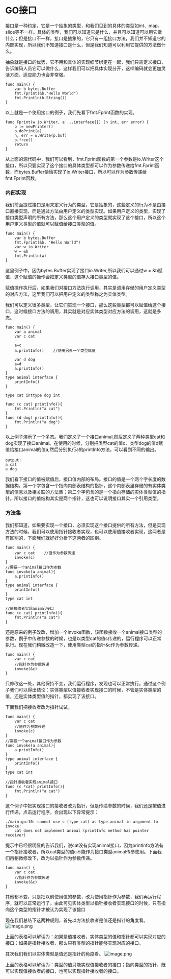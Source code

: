 # GO接口
接口是一种约定，它是一个抽象的类型，和我们见到的具体的类型如int、map、slice等不一样。具体的类型，我们可以知道它是什么，并且可以知道可以用它做什么；但是接口不一样，接口是抽象的，它只有一组接口方法，我们并不知道它的内部实现，所以我们不知道接口是什么，但是我们知道可以利用它提供的方法做什么。

抽象就是接口的优势，它不用和具体的实现细节绑定在一起，我们只需定义接口，告诉编码人员它可以做什么，这样我们可以把具体实现分开，这样编码就会更加灵活方面，适应能力也会非常强。
~~~
func main() {
    var b bytes.Buffer
    fmt.Fprint(&b,"Hello World")
    fmt.Println(b.String())
}
~~~
以上就是一个使用接口的例子，我们先看下fmt.Fprint函数的实现。
~~~
func Fprint(w io.Writer, a ...interface{}) (n int, err error) {
    p := newPrinter()
    p.doPrint(a)
    n, err = w.Write(p.buf)
    p.free()
    return
}
~~~
从上面的源代码中，我们可以看到，fmt.Fprint函数的第一个参数是io.Writer这个接口，所以只要实现了这个接口的具体类型都可以作为参数传递给fmt.Fprint函数，而bytes.Buffer恰恰实现了io.Writer接口，所以可以作为参数传递给fmt.Fprint函数。

### 内部实现

我们前面提过接口是用来定义行为的类型，它是抽象的，这些定义的行为不是由接口直接实现，而是通过方法由用户定义的类型实现。如果用户定义的类型，实现了接口类型声明的所有方法，那么这个用户定义的类型就实现了这个接口，所以这个用户定义类型的值就可以赋值给接口类型的值。
~~~
func main() {
    var b bytes.Buffer
    fmt.Fprint(&b, "Hello World")
    var w io.Writer
    w = &b
    fmt.Println(w)
}
~~~
这里例子中，因为bytes.Buffer实现了接口io.Writer,所以我们可以通过w = &b赋值，这个赋值的操作会把定义类型的值存入接口类型的值。

赋值操作执行后，如果我们对接口方法执行调用，其实是调用存储的用户定义类型的对应方法，这里我们可以把用户定义的类型称之为实体类型。

我们可以定义很多类型，让它们实现一个接口，那么这些类型都可以赋值给这个接口，这时候接口方法的调用，其实就是对应实体类型对应方法的调用，这就是多态。
~~~
func main() {
    var a animal
    var c cat
    
    a=c
    a.printInfo()    //使用另外一个类型赋值

    var d dog
    a=d
    a.printInfo()
}
type animal interface {
    printInfo()
}

type cat inttype dog int

func (c cat) printInfo(){
    fmt.Println("a cat")
}
func (d dog) printInfo(){
    fmt.Println("a dog")
}
~~~
以上例子演示了一个多态。我们定义了一个接口animal,然后定义了两种类型cat和dog实现了接口animal。在使用的时候，分别把类型cat的值c、类型dog的值d赋值给接口animal的值a,然后分别执行a的printInfo方法，可以看到不同的输出。
~~~
output：
a cat
a dog
~~~
我们看下接口的值被赋值后，接口值内部的布局。接口的值是一个两个字长度的数据结构，第一个字包含一个指向内部表结构的指针，这个内部表里存储的有实体类型的信息以及相关联的方法集；第二个字包含的是一个指向存储的实体类型值的指针。所以接口的值结构其实是两个指针，这也可以说明接口其实一个引用类型。

### 方法集
我们都知道，如果要实现一个接口，必须实现这个接口提供的所有方法，但是实现方法的时候，我们可以使用指针接收者实现，也可以使用值接收者实现，这两者是有区别的，下面我们就好好分析下这两者的区别。
~~~
func main() {
    var c cat    //值作为参数传递
    invoke(c)
}
//需要一个animal接口作为参数
func invoke(a animal){
    a.printInfo()
}
type animal interface {
    printInfo()
}
type cat int

//值接收者实现animal接口
func (c cat) printInfo(){
    fmt.Println("a cat")
}
~~~
还是原来的例子改改，增加一个invoke函数，该函数接收一个animal接口类型的参数，例子中传递参数的时候，也是以类型cat的值c传递的，运行程序可以正常执行。现在我们稍微改造一下，使用类型cat的指针&c作为参数传递。
~~~
func main() {
    var c cat    
    //指针作为参数传递
    invoke(&c)
}
~~~
只修改这一处，其他保持不变，我们运行程序，发现也可以正常执行。通过这个例子我们可以得出结论：实体类型以值接收者实现接口的时候，不管是实体类型的值，还是实体类型值的指针，都实现了该接口。

下面我们把接收者改为指针试试。
~~~
func main() {
    var c cat
    //值作为参数传递
    invoke(c)
}
//需要一个animal接口作为参数
func invoke(a animal){
    a.printInfo()
}
type animal interface {
    printInfo()
}
type cat int

//指针接收者实现animal接口
func (c *cat) printInfo(){
    fmt.Println("a cat")
}
~~~
这个例子中把实现接口的接收者改为指针，但是传递参数的时候，我们还是按值进行传递，点击运行程序，会出现以下异常提示：
~~~
./main.go:10: cannot use c (type cat) as type animal in argument to invoke:
    cat does not implement animal (printInfo method has pointer receiver)
~~~
提示中已经很明显的告诉我们，说cat没有实现animal接口，因为printInfo方法有一个指针接收者，所以cat类型的值c不能作为接口类型animal传参使用。下面我们再稍微修改下，改为以指针作为参数传递。
~~~
func main() {
    var c cat    
    //指针作为参数传递
    invoke(&c)
}
~~~
其他都不变，只是把以前使用值的参数，改为使用指针作为参数，我们再运行程序，就可以正常运行了。由此可见实体类型以指针接收者实现接口的时候，只有指向这个类型的指针才被认为实现了该接口

现在我们总结下这两种规则，首先以方法接收者是值还是指针的角度看。
![image.png](https://upload-images.jianshu.io/upload_images/5525735-a07d1b38cda6f0d4.png?imageMogr2/auto-orient/strip%7CimageView2/2/w/1240)

上面的表格可以解读为：如果是值接收者，实体类型的值和指针都可以实现对应的接口；如果是指针接收者，那么只有类型的指针能够实现对应的接口。

其次我们我们以实体类型是值还是指针的角度看。
![image.png](https://upload-images.jianshu.io/upload_images/5525735-8ce3c555bfc6427a.png?imageMogr2/auto-orient/strip%7CimageView2/2/w/1240)

上面的表格可以解读为：类型的值只能实现值接收者的接口；指向类型的指针，既可以实现值接收者的接口，也可以实现指针接收者的接口。
